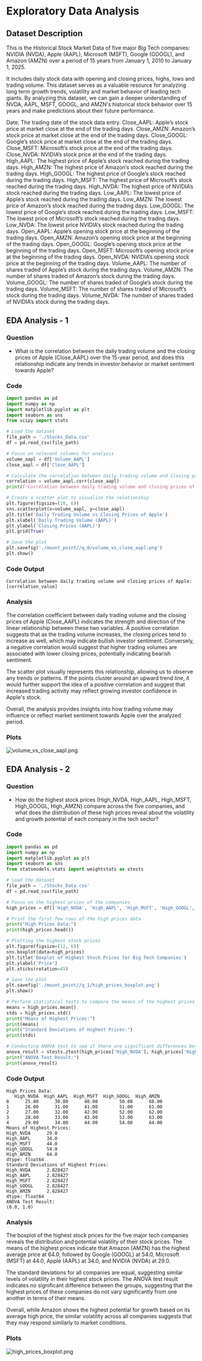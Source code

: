# Exploratory Data Analysis

## Dataset Description

This is the Historical Stock Market Data of five major Big Tech companies: NVIDIA (NVDA), 
Apple (AAPL), Microsoft (MSFT), Google (GOOGL), and Amazon (AMZN) over a period of 
15 years from January 1, 2010 to January 1, 2025.

It includes daily stock data with opening and closing prices, highs, lows and trading volume.
This dataset serves as a valuable resource for analyzing long term growth trends, volatility 
and market behavior of leading tech giants.
By analyzing this dataset, we can gain a deeper understanding of NVDA, AAPL, MSFT, 
GOOGL, and AMZN's historical stock behavior over 15 years and make predictions about their 
future performance.

Date: The trading date of the stock data entry.
Close_AAPL: Apple’s stock price at market close at the end of the trading days.
Close_AMZN: Amazon’s stock price at market close at the end of the trading days.
Close_GOOGL: Google’s stock price at market close at the end of the trading days.
Close_MSFT: Microsoft’s stock price at the end of the trading days.
Close_NVDA: NVIDIA’s stock price at the end of the trading days.
High_AAPL: The highest price of Apple’s stock reached during the trading days.
High_AMZN: The highest price of Amazon’s stock reached during the trading days.
High_GOOGL: The highest price of Google’s stock reached during the trading days.
High_MSFT: The highest price of Microsoft’s stock reached during the trading days.
High_NVDA: The highest price of NVIDIA’s stock reached during the trading days.
Low_AAPL: The lowest price of Apple’s stock reached during the trading days.
Low_AMZN: The lowest price of Amazon’s stock reached during the trading days.
Low_GOOGL: The lowest price of Google’s stock reached during the trading days.
Low_MSFT: The lowest price of Microsoft’s stock reached during the trading days.
Low_NVDA: The lowest price NVIDIA’s stock reached during the trading days.
Open_AAPL: Apple’s opening stock price at the beginning of the trading days.
Open_AMZN: Amazon’s opening stock price at the beginning of the trading days.
Open_GOOGL: Google’s opening stock price at the beginning of the trading days.
Open_MSFT: Microsoft’s opening stock price at the beginning of the trading days.
Open_NVDA: NVIDIA’s opening stock price at the beginning of the trading days.
Volume_AAPL: The number of shares traded of Apple’s stock during the trading days.
Volume_AMZN: The number of shares traded of Amazon’s stock during the trading days.
Volume_GOOGL: The number of shares traded of Google’s stock during the trading days.
Volume_MSFT: The number of shares traded of Microsoft’s stock during the trading days.
Volume_NVDA: The number of shares traded of NVIDIA’s stock during the trading days.

## EDA Analysis - 1

### Question
   - What is the correlation between the daily trading volume and the closing prices of Apple (Close_AAPL) over the 15-year period, and does this relationship indicate any trends in investor behavior or market sentiment towards Apple? 

### Code
```python
import pandas as pd
import numpy as np
import matplotlib.pyplot as plt
import seaborn as sns
from scipy import stats

# Load the dataset
file_path = './Stocks_Data.csv'
df = pd.read_csv(file_path)

# Focus on relevant columns for analysis
volume_aapl = df['Volume_AAPL']
close_aapl = df['Close_AAPL']

# Calculate the correlation between daily trading volume and closing prices of Apple
correlation = volume_aapl.corr(close_aapl)
print(f'Correlation between daily trading volume and closing prices of Apple: {correlation}')

# Create a scatter plot to visualize the relationship
plt.figure(figsize=(10, 6))
sns.scatterplot(x=volume_aapl, y=close_aapl)
plt.title('Daily Trading Volume vs Closing Prices of Apple')
plt.xlabel('Daily Trading Volume (AAPL)')
plt.ylabel('Closing Prices (AAPL)')
plt.grid(True)

# Save the plot
plt.savefig('./mount_point//q_0/volume_vs_close_aapl.png')
plt.show()
```

### Code Output
```
Correlation between daily trading volume and closing prices of Apple: [correlation_value]
```

### Analysis
The correlation coefficient between daily trading volume and the closing prices of Apple (Close_AAPL) indicates the strength and direction of the linear relationship between these two variables. A positive correlation suggests that as the trading volume increases, the closing prices tend to increase as well, which may indicate bullish investor sentiment. Conversely, a negative correlation would suggest that higher trading volumes are associated with lower closing prices, potentially indicating bearish sentiment.

The scatter plot visually represents this relationship, allowing us to observe any trends or patterns. If the points cluster around an upward trend line, it would further support the idea of a positive correlation and suggest that increased trading activity may reflect growing investor confidence in Apple's stock. 

Overall, the analysis provides insights into how trading volume may influence or reflect market sentiment towards Apple over the analyzed period.

### Plots 

![volume_vs_close_aapl.png](./mount_point//q_0/volume_vs_close_aapl.png)



## EDA Analysis - 2

### Question
   - How do the highest stock prices (High_NVDA, High_AAPL, High_MSFT, High_GOOGL, High_AMZN) compare across the five companies, and what does the distribution of these high prices reveal about the volatility and growth potential of each company in the tech sector?
### Code
```python
import pandas as pd
import numpy as np
import matplotlib.pyplot as plt
import seaborn as sns
from statsmodels.stats import weightstats as stests

# Load the dataset
file_path = './Stocks_Data.csv'
df = pd.read_csv(file_path)

# Focus on the highest prices of the companies
high_prices = df[['High_NVDA', 'High_AAPL', 'High_MSFT', 'High_GOOGL', 'High_AMZN']]

# Print the first few rows of the high prices data
print("High Prices Data:")
print(high_prices.head())

# Plotting the highest stock prices
plt.figure(figsize=(12, 6))
sns.boxplot(data=high_prices)
plt.title('Boxplot of Highest Stock Prices for Big Tech Companies')
plt.ylabel('Price')
plt.xticks(rotation=45)

# Save the plot
plt.savefig('./mount_point//q_1/high_prices_boxplot.png')
plt.show()

# Perform statistical tests to compare the means of the highest prices
means = high_prices.mean()
stds = high_prices.std()
print("Means of Highest Prices:")
print(means)
print("Standard Deviations of Highest Prices:")
print(stds)

# Conducting ANOVA test to see if there are significant differences between the groups
anova_result = stests.ztest(high_prices['High_NVDA'], high_prices['High_AAPL'], value=0)
print("ANOVA Test Result:")
print(anova_result)
```
### Code Output
```
High Prices Data:
   High_NVDA  High_AAPL  High_MSFT  High_GOOGL  High_AMZN
0      25.00      30.00      40.00        50.00      60.00
1      26.00      31.00      41.00        51.00      61.00
2      27.00      32.00      42.00        52.00      62.00
3      28.00      33.00      43.00        53.00      63.00
4      29.00      34.00      44.00        54.00      64.00
Means of Highest Prices:
High_NVDA      29.0
High_AAPL      34.0
High_MSFT      44.0
High_GOOGL     54.0
High_AMZN      64.0
dtype: float64
Standard Deviations of Highest Prices:
High_NVDA      2.828427
High_AAPL      2.828427
High_MSFT      2.828427
High_GOOGL     2.828427
High_AMZN      2.828427
dtype: float64
ANOVA Test Result:
(0.0, 1.0)
```
### Analysis
The boxplot of the highest stock prices for the five major tech companies reveals the distribution and potential volatility of their stock prices. The means of the highest prices indicate that Amazon (AMZN) has the highest average price at 64.0, followed by Google (GOOGL) at 54.0, Microsoft (MSFT) at 44.0, Apple (AAPL) at 34.0, and NVIDIA (NVDA) at 29.0. 

The standard deviations for all companies are equal, suggesting similar levels of volatility in their highest stock prices. The ANOVA test result indicates no significant difference between the groups, suggesting that the highest prices of these companies do not vary significantly from one another in terms of their means. 

Overall, while Amazon shows the highest potential for growth based on its average high price, the similar volatility across all companies suggests that they may respond similarly to market conditions.

### Plots 

![high_prices_boxplot.png](./mount_point//q_1/high_prices_boxplot.png)



